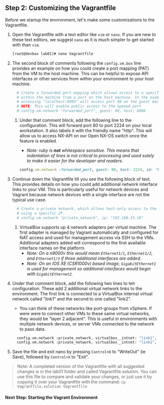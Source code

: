## Step 2: Customizing the Vagrantfile

Before we startup the environment, let's make some customizations to the Vagrantfile.  

1. Open the Vagrantfile with a text editor like `vim` or `nano`.  If you are new to these text editors, we suggest `nano` as it is much simpler to get started with than `vim`.  

    ```bash
    [root@devbox lab01]# nano Vagrantfile
    ```

1. The second block of comments following the `config.vm.box` line provides an example on how you could create a port mapping (PAT) from the VM to the host machine.  This can be helpful to expose API interfaces or other services from within your environment to your host machine.  

    ```ruby
      # Create a forwarded port mapping which allows access to a specific port
      # within the machine from a port on the host machine. In the example below,
      # accessing "localhost:8080" will access port 80 on the guest machine.
      # NOTE: This will enable public access to the opened port
      # config.vm.network "forwarded_port", guest: 80, host: 8080
    ```

    1. Under that comment block, add the following line to the configuration.  This will forward port 80 to port 2224 on your local workstation.  It also labels it with the friendly name "http".  This will allow us to access NX-API on our Open NX-OS switch once the feature is enabled.  
        * *Note: ruby is **not** whitespace sensitive.  This means that indentation of lines is not critical to processing and used solely to make it easier for the developer and readers.*

        ```ruby
        config.vm.network :forwarded_port, guest: 80, host: 2224, id: 'http'
        ```

1. Continue down the Vagrantfile till you see the following block of text.  This provides details on how you could add additional network interface links to your VM.  This is particularly useful for network devices and Vagrant because network devices with a single interface are not the typical use case.  

    ```ruby
      # Create a private network, which allows host-only access to the machine
      # using a specific IP.
      # config.vm.network "private_network", ip: "192.168.33.10"
    ```

    1. VirtualBox supports up 4 network adapters per virtual machine.  The first adapter is managed by Vagrant automatically and configured for NAT access and used for management access via SSH to the VMs.  Additional adapters added will correspond to the first available interface names on the platform.  
        * *Note: On a n9000v this would mean `Ethernet1/1`, `Ethernet1/2`, and `Ethernet1/3` if three additional interfaces are added.*
        * *Note: On an IOS XE (CSR1000v) based image, `GigabitEthernet1` is used for management so additional interfaces would begin with `GigabitEthernet2`.*
1. Under that comment block, add the following two lines to teh configuration.  These add 2 additional virtual network links to the environment. The first link is connected to a VirtualBox internal virtual network called "link1" and the second to one called "link2".  
    * You can think of these networks like port-groups from vSphere.  If were were to connect other VMs to these same virtual networks, they would be "layer 2 adjacent".  This is useful in environments with multiple network devices, or server VMs connected to the network to pass data.  

    ```bash
      config.vm.network :private_network, virtualbox__intnet: "link1", auto_config: false
      config.vm.network :private_network, virtualbox__intnet: "link2", auto_config: false
    ```

1. Save the file and exit nano by pressing `Control+O` to "WriteOut" (ie Save), followed by `Control+X` to "Exit".  

> Note: A completed version of the Vagrantfile with all suggested changes is in the lab01 folder and called Vagrantfile.solution.  You can use this file to compare and validate your changes, or just use it by copying it over your Vagrantfile with the command: `cp Vagrantfile.solution Vagrantfile`

#### Next Step: Starting the Vagrant Environment

